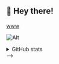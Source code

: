 
## 👋 Hey there!
[www](https://sagar.is-a.dev/) 

![Alt](https://komarev.com/ghpvc/?username=cyber0070&&color=5E81AC&label=Profile%20views%20since%20Feb%203%202025)


<details>
<summary>GitHub stats</summary>

![stats](https://github-readme-stats.vercel.app/api/top-langs/?username=cyber0070&layout=compact&langs_count=10&theme=nord&hide_border=true)
![stats](https://github-readme-stats.vercel.app/api?username=cyber0070&count_private=true&theme=nord&hide_border=true&show_icons=true)

</details>
-->
